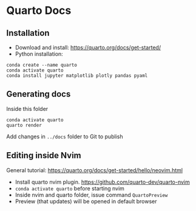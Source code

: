 # Quarto Docs

## Installation
* Download and install: https://quarto.org/docs/get-started/
* Python installation: 
```{shell}
conda create --name quarto
conda activate quarto
conda install jupyter matplotlib plotly pandas pyaml
```
## Generating docs
Inside this folder
```
conda activate quarto
quarto render
```
Add changes in `../docs` folder to Git to publish


## Editing inside Nvim
General tutorial: https://quarto.org/docs/get-started/hello/neovim.html
* Install quarto nvim plugin. https://github.com/quarto-dev/quarto-nvim 
* `conda activate quarto` before starting nvim
* Inside nvim and quarto folder, issue command `QuartoPreview`
* Preview (that updates) will be opened in default browser

